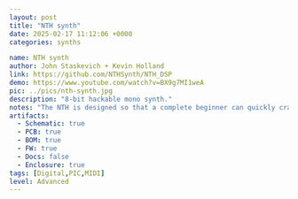 ```yaml
---
layout: post
title: "NTH synth"
date: 2025-02-17 11:12:06 +0000
categories: synths

name: NTH synth
author: John Staskevich + Kevin Holland
link: https://github.com/NTHSynth/NTH_DSP
demo: https://www.youtube.com/watch?v=BX9g7MI1weA
pic: ../pics/nth-synth.jpg
description: "8-bit hackable mono synth."
notes: "The NTH is designed so that a complete beginner can quickly craft incredibly varied timbres. For the synth veteran, the NTH offers relief from layered menus and obscured functions. The NTH puts a smile on the face of musicians and non-musicians, synth geeks and synth novices, children and adults alike."
artifacts:
  - Schematic: true
  - PCB: true
  - BOM: true
  - FW: true
  - Docs: false
  - Enclosure: true
tags: [Digital,PIC,MIDI]
level: Advanced
---
```


